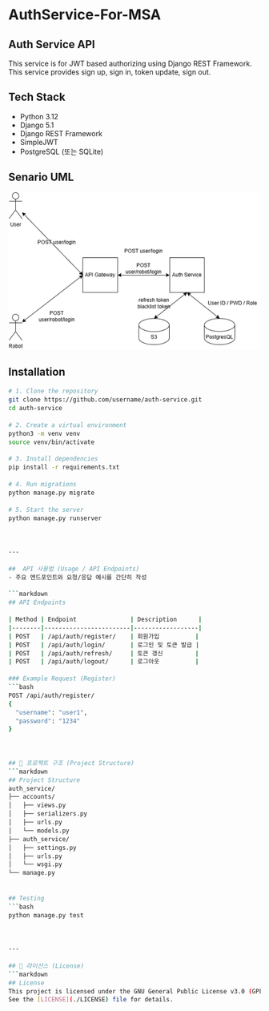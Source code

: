 # AuthService-For-MSA

## Auth Service API
This service is for JWT based authorizing using Django REST Framework.
This service provides sign up, sign in, token update, sign out.

## Tech Stack
- Python 3.12
- Django 5.1
- Django REST Framework
- SimpleJWT
- PostgreSQL (또는 SQLite)

## Senario UML
![Login UML](Flow_login.drawio.png)


## Installation

```bash
# 1. Clone the repository
git clone https://github.com/username/auth-service.git
cd auth-service

# 2. Create a virtual environment
python3 -m venv venv
source venv/bin/activate

# 3. Install dependencies
pip install -r requirements.txt

# 4. Run migrations
python manage.py migrate

# 5. Start the server
python manage.py runserver



---

##  API 사용법 (Usage / API Endpoints)
- 주요 엔드포인트와 요청/응답 예시를 간단히 작성  

```markdown
## API Endpoints

| Method | Endpoint               | Description      |
|--------|------------------------|------------------|
| POST   | /api/auth/register/    | 회원가입          |
| POST   | /api/auth/login/       | 로그인 및 토큰 발급 |
| POST   | /api/auth/refresh/     | 토큰 갱신         |
| POST   | /api/auth/logout/      | 로그아웃          |

### Example Request (Register)
```bash
POST /api/auth/register/
{
  "username": "user1",
  "password": "1234"
}



## 🧩 프로젝트 구조 (Project Structure)
```markdown
## Project Structure
auth_service/
├── accounts/
│   ├── views.py
│   ├── serializers.py
│   ├── urls.py
│   └── models.py
├── auth_service/
│   ├── settings.py
│   ├── urls.py
│   └── wsgi.py
└── manage.py


## Testing
```bash
python manage.py test



---

## 📜 라이선스 (License)
```markdown
## License
This project is licensed under the GNU General Public License v3.0 (GPLv3).
See the [LICENSE](./LICENSE) file for details.
